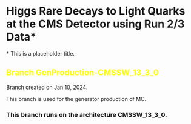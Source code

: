 <!-- README -->
# Higgs Rare Decays to Light Quarks at the CMS Detector using Run 2/3 Data*
\* This is a placeholder title.

<!-- Branch explanation -->
## <span style="color:yellow"> Branch GenProduction-CMSSW_13_3_0 </span>
Branch created on Jan 10, 2024.

This branch is used for the generator production of MC.

### This branch runs on the architecture CMSSW_13_3_0.